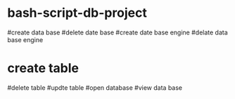 # bash-script-db-project
#create data base
#delete date base
#create date base engine
#delate data base engine
# create table
#delete table
#updte table
#open database
#view data base

